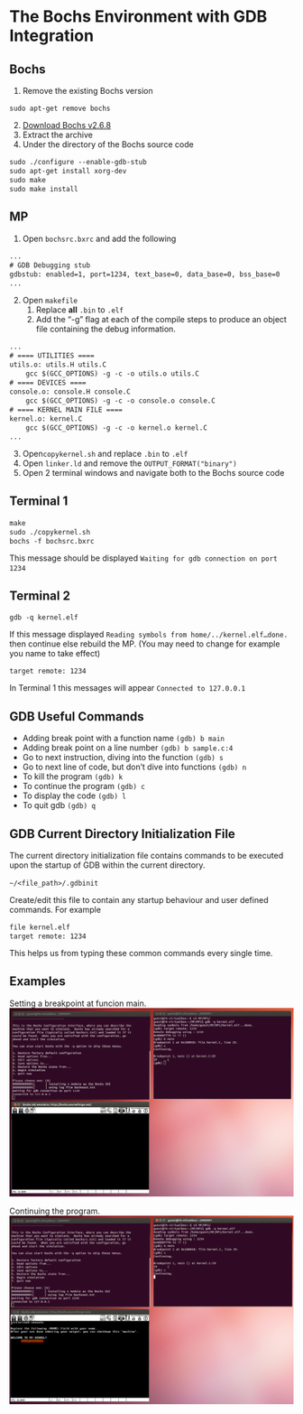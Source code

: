 # The Bochs Environment with GDB Integration
## Bochs
1. Remove the existing Bochs version
```
sudo apt-get remove bochs
```
2. [Download Bochs v2.6.8](https://sourceforge.net/projects/bochs/files/bochs/2.6.8/bochs-2.6.8.tar.gz/download)
3. Extract the archive
4. Under the directory of the Bochs source code
```
sudo ./configure --enable-gdb-stub
sudo apt-get install xorg-dev
sudo make
sudo make install
```
## MP
1. Open `bochsrc.bxrc` and add the following
```
...
# GDB Debugging stub
gdbstub: enabled=1, port=1234, text_base=0, data_base=0, bss_base=0
...
```
2. Open `makefile`
	1. Replace **all** `.bin` to `.elf`
	2. Add the “-g” flag at each of the compile steps to produce an object file containing the debug information.
```
...
# ==== UTILITIES ====
utils.o: utils.H utils.C
	gcc $(GCC_OPTIONS) -g -c -o utils.o utils.C
# ==== DEVICES ====
console.o: console.H console.C
	gcc $(GCC_OPTIONS) -g -c -o console.o console.C
# ==== KERNEL MAIN FILE ====
kernel.o: kernel.C
	gcc $(GCC_OPTIONS) -g -c -o kernel.o kernel.C
...
```
3. Open`copykernel.sh` and replace `.bin` to `.elf`
4. Open `linker.ld` and remove the `OUTPUT_FORMAT("binary")`
5. Open 2 terminal windows and navigate both to the Bochs source code

## Terminal 1
```
make
sudo ./copykernel.sh
bochs -f bochsrc.bxrc
```
This message should be displayed `Waiting for gdb connection on port 1234`

## Terminal 2
```
gdb -q kernel.elf
```
If this message displayed `Reading symbols from home/../kernel.elf…done.` then continue else rebuild the MP. (You may need to change for example you name to take effect)
```
target remote: 1234
```
In Terminal 1 this messages will appear `Connected to 127.0.0.1`

## GDB Useful Commands
 - Adding break point with a function name `(gdb) b main`
 - Adding break point on a line number `(gdb) b sample.c:4`
 - Go to next instruction, diving into the function `(gdb) s`
 - Go to next line of code, but don’t dive into functions `(gdb) n`
 - To kill the program `(gdb) k`
 - To continue the program `(gdb) c`
 - To display the code `(gdb) l`
 - To quit gdb `(gdb) q`
 
## GDB Current Directory Initialization File
The current directory initialization file contains commands to be executed upon the startup of GDB within the current directory.

`~/<file_path>/.gdbinit`

Create/edit this file to contain any startup behaviour and user defined commands. For example
```
file kernel.elf
target remote: 1234
```
This helps us from typing these common commands every single time.

## Examples
Setting a breakpoint at funcion main.
![Brakepoint @ main()](bmain.png)

Continuing the program.
![After breakpoint](c.png)
